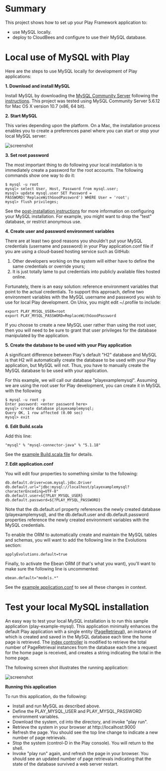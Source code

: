 Summary
=======

This project shows how to set up your Play Framework application to:

  * use MySQL locally.
  * deploy to CloudBees and configure to use their MySQL database.
  

Local use of MySQL with Play
============================

Here are the steps to use MySQL locally for development of Play applications:

**1. Download and install MySQL**

Install MySQL by downloading the [MySQL Community Server](http://dev.mysql.com/downloads/mysql/) following the [instructions](http://dev.mysql.com/doc/refman/5.6/en/installing.html).
This project was tested using MySQL
Community Server 5.6.12 for Mac OS X version 10.7 (x86, 64 bit). 

**2. Start MySQL**

This varies depending upon the platform.  On a Mac, the installation process enables you to create
a preferences panel where you can start or stop your local MySQL server:

![screenshot](https://raw.github.com/ics-software-engineering/play-example-mysql/master/doc/play-example-mysql-mac-prefs-panel.png)


**3. Set root password**

The most important thing to do following your local installation is to immediately create a 
password for the root accounts.  The following commands show one way to do it:

    $ mysql -u root
    mysql> select User, Host, Password from mysql.user; 
    mysql> update mysql.user SET Password = PASSWORD('ReplaceWithGoodPassword') WHERE User = 'root';
    mysql> flush privileges;
    
See the [post-installation instructions](http://dev.mysql.com/doc/refman/5.7/en/postinstallation.html)
for more information on configuring your MySQL installation. For example, you might want to drop the "test" database, or restrict
anonymous use. 

**4. Create user and password environment variables**

There are at least two good reasons you shouldn't put your MySQL credentials (username and password) in your Play application.conf file
if you are using a cloud-based hosting service such as GitHub:

  1. Other developers working on the system will either have to define the same credentials or override yours;
  2. It is just totally lame to put credentials into publicly available files hosted online.
   
Fortunately, there is an easy solution: reference environment variables that point to 
the actual credentials. To support this approach, define two environment variables with the
MySQL username and password you wish to use for local Play development.  On Unix, you might edit ~/.profile to include:

    export PLAY_MYSQL_USER=root
    export PLAY_MYSQL_PASSWORD=ReplaceWithGoodPassword
    
If you choose to create a new MySQL user rather than using the root user, then 
you will need to be sure to grant that user privileges for the database
manipulated by the application. 

**5. Create the database to be used with your Play application**

A significant difference between Play's default "H2" database and MySQL
is that H2 will automatically create the database to be used with your Play
application, but MySQL will not. Thus, you have to manually create the MySQL database to be used
with your application.

For this example, we will call our database "playexamplemysql". Assuming we 
are using the root user for Play development, you can create it in MySQL with the following

    $ mysql -u root -p
    Enter password: <enter password here>
    mysql> create database playexamplemysql;
    Query OK, 1 row affected (0.00 sec)
    mysql> exit
 
**6. Edit Build.scala**

Add this line:

    "mysql" % "mysql-connector-java" % "5.1.18"

See the [example Build.scala file](https://github.com/ics-software-engineering/play-example-mysql/blob/master/project/Build.scala) for details.

**7. Edit application.conf**

You will edit four properties to something similar to the following:

    db.default.driver=com.mysql.jdbc.Driver
    db.default.url="jdbc:mysql://localhost/playexamplemysql?characterEncoding=UTF-8"
    db.default.user=${?PLAY_MYSQL_USER}
    db.default.password=${?PLAY_MYSQL_PASSWORD}
    
Note that the db.default.url property references the newly created database (playexamplemysql), and the
db.default.user and db.default.password properties reference the newly created environment variables with the MySQL
credentials.

To enable the ORM to automatically create and maintain the MySQL tables and schemas, you will want
to add the following line in the Evolutions section:

    applyEvolutions.default=true

Finally, to activate the Ebean ORM (if that's what you want), you'll want to make sure the following 
line is uncommented:

    ebean.default="models.*"

See the [example application.conf](https://github.com/ics-software-engineering/play-example-mysql/blob/master/conf/application.conf) to 
see all these changes in context.


Test your local MySQL installation
==================================

An easy way to test your local MySQL installation is to run this sample application (play-example-mysql).
This application minimally enhances the default Play application with a single entity ([PageRetrieval](https://github.com/ics-software-engineering/play-example-mysql/blob/master/app/models/PageRetrieval.java)),
an instance of which is created and saved in the MySQL database each time the home page is retrieved.  The [index
controller](https://github.com/ics-software-engineering/play-example-mysql/blob/master/app/controllers/Application.java) is modified to retrieve the total number of PageRetrieval instances from the database
each time a request for the home page is received, and creates a string indicating the total in the home page.

The following screen shot illustrates the running application:

![screenshot](https://raw.github.com/ics-software-engineering/play-example-mysql/master/doc/play-example-mysql-home.png)

**Running this application**

To run this application, do the following:

  * Install and run MySQL as described above. 
  * Define the PLAY_MYSQL_USER and PLAY_MYSQL_PASSWORD environment variables.
  * Download the system, cd into the directory, and invoke "play run".
  * Retrieve the system in your browser at http://localhost:9000
  * Refresh the page.   You should see the top line change to indicate a new number of page retrievals.
  * Stop the system (control-D in the Play console). You will return to the shell.    
  * Invoke "play run" again, and refresh the page in your browser. You should see an updated number
    of page retrievals indicating that the state of the database survived a web server restart.  
  
   
  
 

